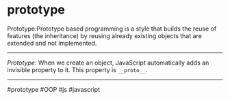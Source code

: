 # prototype

Prototype:Prototype based programming is a style that builds the reuse of features (the inheritance) by reusing already existing objects that are extended and not implemented.
***

_Prototype:_ When we create an object, JavaScript automatically adds an invisible property to it. This property is `__proto__`.
***


#prototype
#OOP #js #javascript 